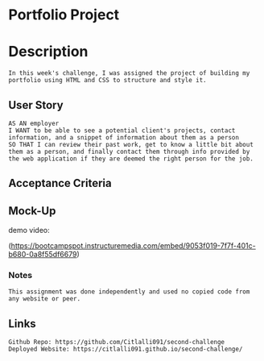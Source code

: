 # Portfolio Project

# Description
    In this week's challenge, I was assigned the project of building my portfolio using HTML and CSS to structure and style it. 

## User Story
    AS AN employer
    I WANT to be able to see a potential client's projects, contact information, and a snippet of information about them as a person
    SO THAT I can review their past work, get to know a little bit about them as a person, and finally contact them through info provided by the web application if they are deemed the right person for the job.

## Acceptance Criteria


## Mock-Up

demo video: 

(https://bootcampspot.instructuremedia.com/embed/9053f019-7f7f-401c-b680-0a8f55df6679)

### Notes
    This assignment was done independently and used no copied code from any website or peer.


## Links
    Github Repo: https://github.com/Citlalli091/second-challenge
    Deployed Website: https://citlalli091.github.io/second-challenge/